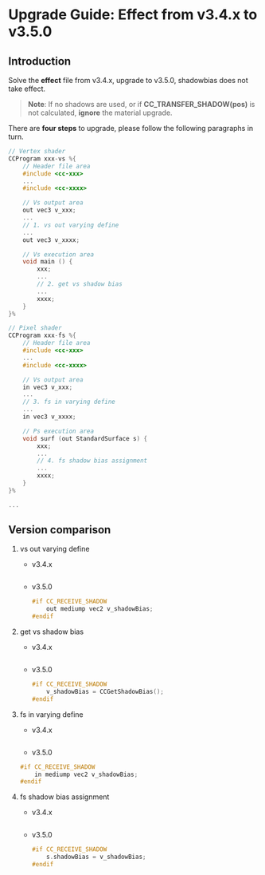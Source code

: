 # Upgrade Guide: Effect from v3.4.x to v3.5.0

## Introduction

Solve the **effect** file from v3.4.x, upgrade to v3.5.0, shadowbias does not take effect.

> **Note**: If no shadows are used, or if **CC_TRANSFER_SHADOW(pos)** is not calculated, **ignore** the material upgrade.

There are **four steps** to upgrade, please follow the following paragraphs in turn.

```c
// Vertex shader
CCProgram xxx-vs %{
    // Header file area
    #include <cc-xxx>
    ...
    #include <cc-xxxx>

    // Vs output area
    out vec3 v_xxx;
    ...
    // 1. vs out varying define
    ...
    out vec3 v_xxxx;

    // Vs execution area
    void main () {
        xxx;
        ...
        // 2. get vs shadow bias
        ...
        xxxx;
    }
}%

// Pixel shader
CCProgram xxx-fs %{
    // Header file area
    #include <cc-xxx>
    ...
    #include <cc-xxxx>

    // Vs output area
    in vec3 v_xxx;
    ...
    // 3. fs in varying define
    ...
    in vec3 v_xxxx;

    // Ps execution area
    void surf (out StandardSurface s) {
        xxx;
        ...
        // 4. fs shadow bias assignment
        ...
        xxxx;
    }
}%

...

```

## Version comparison

1. vs out varying define
    - v3.4.x

        ```c
        ```

    - v3.5.0

        ```c
        #if CC_RECEIVE_SHADOW
            out mediump vec2 v_shadowBias;
        #endif
        ```

2. get vs shadow bias

    - v3.4.x

        ```c
        ```

    - v3.5.0

        ```c
        #if CC_RECEIVE_SHADOW
            v_shadowBias = CCGetShadowBias();
        #endif
        ```

3. fs in varying define

    - v3.4.x

        ```c
        ```

    - v3.5.0

    ```c
    #if CC_RECEIVE_SHADOW
        in mediump vec2 v_shadowBias;
    #endif
    ```

4. fs shadow bias assignment
    - v3.4.x

        ```c
        ```

    - v3.5.0

        ```c
        #if CC_RECEIVE_SHADOW
            s.shadowBias = v_shadowBias;
        #endif
        ```
